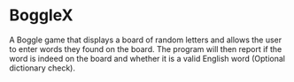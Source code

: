 # BoggleX

A Boggle game that displays a board of random letters and allows the user to enter words they found on the board.  The program will then report if the word is indeed on the board and whether it is a valid English word (Optional dictionary check).
